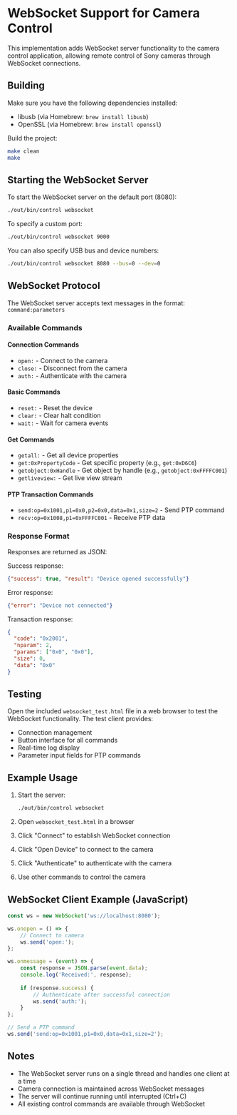 # WebSocket Support for Camera Control

This implementation adds WebSocket server functionality to the camera control application, allowing remote control of Sony cameras through WebSocket connections.

## Building

Make sure you have the following dependencies installed:
- libusb (via Homebrew: `brew install libusb`)
- OpenSSL (via Homebrew: `brew install openssl`)

Build the project:
```bash
make clean
make
```

## Starting the WebSocket Server

To start the WebSocket server on the default port (8080):
```bash
./out/bin/control websocket
```

To specify a custom port:
```bash
./out/bin/control websocket 9000
```

You can also specify USB bus and device numbers:
```bash
./out/bin/control websocket 8080 --bus=0 --dev=0
```

## WebSocket Protocol

The WebSocket server accepts text messages in the format: `command:parameters`

### Available Commands

#### Connection Commands
- `open:` - Connect to the camera
- `close:` - Disconnect from the camera
- `auth:` - Authenticate with the camera

#### Basic Commands
- `reset:` - Reset the device
- `clear:` - Clear halt condition
- `wait:` - Wait for camera events

#### Get Commands
- `getall:` - Get all device properties
- `get:0xPropertyCode` - Get specific property (e.g., `get:0xD6C6`)
- `getobject:0xHandle` - Get object by handle (e.g., `getobject:0xFFFFC001`)
- `getliveview:` - Get live view stream

#### PTP Transaction Commands
- `send:op=0x1001,p1=0x0,p2=0x0,data=0x1,size=2` - Send PTP command
- `recv:op=0x1008,p1=0xFFFFC001` - Receive PTP data

### Response Format

Responses are returned as JSON:

Success response:
```json
{"success": true, "result": "Device opened successfully"}
```

Error response:
```json
{"error": "Device not connected"}
```

Transaction response:
```json
{
  "code": "0x2001",
  "nparam": 2,
  "params": ["0x0", "0x0"],
  "size": 0,
  "data": "0x0"
}
```

## Testing

Open the included `websocket_test.html` file in a web browser to test the WebSocket functionality. The test client provides:
- Connection management
- Button interface for all commands
- Real-time log display
- Parameter input fields for PTP commands

## Example Usage

1. Start the server:
   ```bash
   ./out/bin/control websocket
   ```

2. Open `websocket_test.html` in a browser

3. Click "Connect" to establish WebSocket connection

4. Click "Open Device" to connect to the camera

5. Click "Authenticate" to authenticate with the camera

6. Use other commands to control the camera

## WebSocket Client Example (JavaScript)

```javascript
const ws = new WebSocket('ws://localhost:8080');

ws.onopen = () => {
    // Connect to camera
    ws.send('open:');
};

ws.onmessage = (event) => {
    const response = JSON.parse(event.data);
    console.log('Received:', response);
    
    if (response.success) {
        // Authenticate after successful connection
        ws.send('auth:');
    }
};

// Send a PTP command
ws.send('send:op=0x1001,p1=0x0,data=0x1,size=2');
```

## Notes

- The WebSocket server runs on a single thread and handles one client at a time
- Camera connection is maintained across WebSocket messages
- The server will continue running until interrupted (Ctrl+C)
- All existing control commands are available through WebSocket